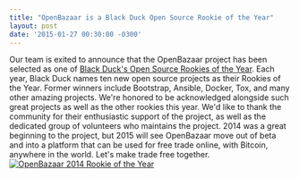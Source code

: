 ```yaml
---
title: "OpenBazaar is a Black Duck Open Source Rookie of the Year" 
layout: post
date: '2015-01-27 00:30:00 -0300'
---
```

        
 Our team is exited to announce that the OpenBazaar project has been selected as one of [Black Duck's Open Source Rookies of the Year](Rookie_2014_OpenBazaar.png). Each year, Black Duck names ten new open source projects as their Rookies of the Year. Former winners include Bootstrap, Ansible, Docker, Tox, and many other amazing projects. We're honored to be acknowledged alongside such great projects as well as the other rookies this year. We'd like to thank the community for their enthusiastic support of the project, as well as the dedicated group of volunteers who maintains the project. 2014 was a great beginning to the project, but 2015 will see OpenBazaar move out of beta and into a platform that can be used for free trade online, with Bitcoin, anywhere in the world. Let's make trade free together. [![OpenBazaar 2014 Rookie of the Year](Rookie_2014_OpenBazaar.png)](Rookie_2014_OpenBazaar.png) 